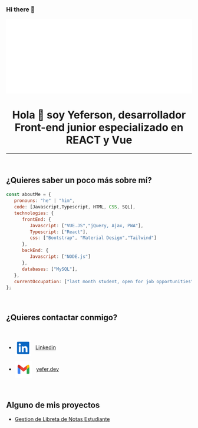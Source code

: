 ### Hi there 👋
<img src="https://github.com/Yefersonysdev/Yefersonysdev/blob/main/helloys.svg"/>


<h1 align="center">Hola 👋 soy Yeferson, desarrollador Front-end junior especializado en REACT y Vue</h1>

___

<br>

## ¿Quieres saber un poco más sobre mí?

~~~ javascript
const aboutMe = {
   pronouns: "he" | "him",
   code: [Javascript,Typescript, HTML, CSS, SQL],
   technologies: {
      frontEnd: {
         Javascript: ["VUE.JS","jQuery, Ajax, PWA"],
         Typescript: ["React"],
         css: ["Bootstrap", "Material Design","Tailwind"]
      },
      backEnd: {
         Javascript: ["NODE.js"]
      },
      databases: ["MySQL"],
   },
   currentOccupation: ["last month student, open for job opportunities"]
};
~~~

</br>

## ¿Quieres contactar conmigo?

<br>

* <img align="center" alt="Linkedin" width="44px" src="https://github.com/Yefersonysdev/Yefersonysdev/blob/main/linkedin.svg" />&nbsp;&nbsp;
<a href="www.linkedin.com/in/yeferson-suárez-31563a258">Linkedin</a>

* <img align="center" alt="Gmail" width="46px" src="https://github.com/Yefersonysdev/Yefersonysdev/blob/main/email.svg" />&nbsp;&nbsp;
<a href="">yefer.dev</a> 

<br>

## Alguno de mis proyectos

* [Gestion de Libreta de Notas Estudiante](https://github.com/jitos-dev/Calculator-pan "Aplicacion Web para gestion escolar en las notas escolares")




<!--
**Yefersonysdev/Yefersonysdev** is a ✨ _special_ ✨ repository because its `README.md` (this file) appears on your GitHub profile.

Here are some ideas to get you started:

- 🔭 I’m currently working on ...
- 🌱 I’m currently learning ...
- 👯 I’m looking to collaborate on ...
- 🤔 I’m looking for help with ...
- 💬 Ask me about ...
- 📫 How to reach me: ...
- 😄 Pronouns: ...
- ⚡ Fun fact: ...
-->

